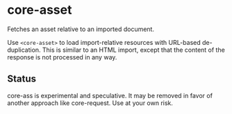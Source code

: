 # core-asset
Fetches an asset relative to an imported document.

Use `<core-asset>` to load import-relative resources with URL-based de-duplication.
This is similar to an HTML import, except that the content of the response is not
processed in any way.

## Status

core-ass is experimental and speculative. It may be removed in favor of another
approach like core-request. Use at your own risk.
